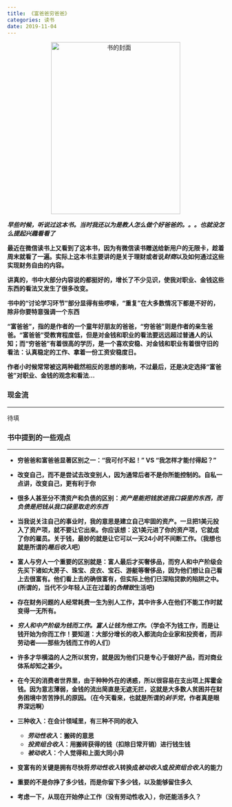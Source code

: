 ```yaml
---
title: 《富爸爸穷爸爸》
categories: 读书
date: 2019-11-04
---
```


<div align="center">
<img src="https://i.loli.net/2019/11/05/1qgfPZBXMmvG6hW.jpg" width = "300" height="400" alt="书的封面">
</div>

***早些时候，听说过这本书。当时我还以为是教人怎么做个好爸爸的。。。也就没怎么提起兴趣看看了***

**最近在微信读书上又看到了这本书，因为有微信读书赠送给新用户的无限卡，趁着周末就看了一遍。实际上这本书主要讲的是关于理财或者说*财商*以及如何通过这些实现财务自由的内容。**

**讲真的，书中大部分内容说的都挺好的，增长了不少见识，使我对职业、金钱这些东西的看法又发生了很多改变。**

**书中的“讨论学习环节”部分显得有些啰嗦，“重复”在大多数情况下都是不好的，除非你要特意强调一个东西**

**“富爸爸”，指的是作者的一个童年好朋友的爸爸，“穷爸爸”则是作者的亲生爸爸。“富爸爸”受教育程度低，但是对金钱和职业的看法要远远超过普通人的认知；而“穷爸爸”有着很高的学历，是一个喜欢安稳、对金钱和职业有着很守旧的看法：认真稳定的工作、拿着一份工资安稳度日。**

**作者小时候常常被这两种截然相反的思想的影响，不过最后，还是决定选择“富爸爸”对职业、金钱的观念和看法...**

### 现金流
---

待填

### 书中提到的一些观点
---

* **穷爸爸和富爸爸显著区别之一：“我可付不起！” VS “我怎样才能付得起？”**

* **改变自己，而不是尝试去改变别人，因为通常后者不是你所能控制的。自私一点讲，改变自己，更有利于你**

* **很多人甚至分不清资产和负债的区别：*资产是能把钱放进我口袋里的东西，而负债是把钱从我口袋里取走的东西***

* **当我说关注自己的事业时，我的意思是建立自己牢固的资产。一旦把1美元投入了资产项，就不要让它出来。你应该想：这1美元进了你的资产项，它就成了你的雇员。关于钱，最妙的就是让它可以一天24小时不间断工作。（我想也就是所谓的*睡后收入*吧）**

* **富人与穷人一个重要的区别就是：富人最后才买奢侈品，而穷人和中产阶级会先买下诸如大房子、珠宝、皮衣、宝石、游艇等奢侈品，因为他们想让自己看上去很富有。他们看上去的确很富有，但实际上他们已深陷贷款的陷阱之中。(所谓的，当代不少年轻人正在过着的*伪精致*生活吧)**

* **存在财务问题的人经常耗费一生为别人工作，其中许多人在他们不能工作时就变得一无所有。**

* ***穷人和中产阶级为钱而工作。富人让钱为他工作。*（学会不为钱工作，而是让钱开始为你而工作！要知道：大部分增长的收入都流向企业家和投资者，而非劳动者——那些为钱而工作的人们）**

* **许多才华横溢的人之所以贫穷，就是因为他们只是专心于做好产品，而对商业体系却知之甚少。**

* **在今天的消费者世界里，由于种种外在的诱惑，所以很容易在支出项上挥霍金钱。因为意志薄弱，金钱的流出简直是无遮无拦，这就是大多数人贫困并在财务困境中苦苦挣扎的原因。（在今天看来，也就是所谓的*剁手党*，作者真是眼界深远啊）**

* **三种收入：在会计领域里，有三种不同的收入**
    * ***劳动性收入*：搬砖的意思**
    * ***投资组合收入*：用搬砖获得的钱（扣除日常开销）进行钱生钱**
    * ***被动收入*：个人觉得和上面大同小异**


* **变富有的关键是拥有尽快将*劳动性收入*转换成*被动收入*或*投资组合收入*的能力**

* **重要的不是你挣了多少钱，而是你留下多少钱，以及能够留住多久**

* **考虑一下，从现在开始停止工作（没有劳动性收入），你还能活多久？**